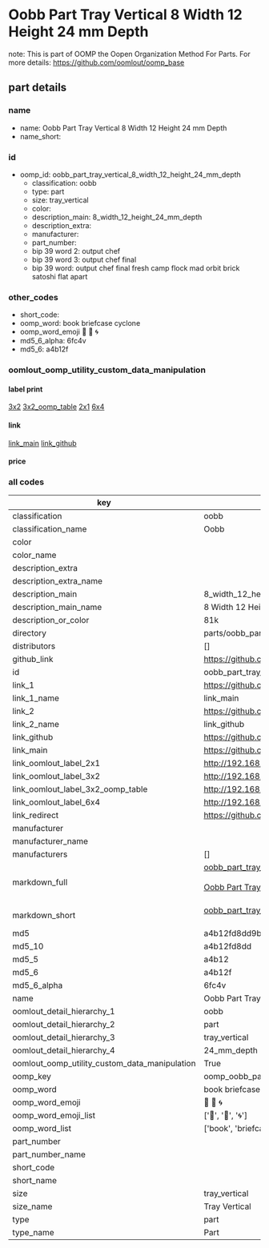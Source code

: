 # Oobb Part Tray Vertical 8 Width 12 Height 24 mm Depth  

note: This is part of OOMP the Oopen Organization Method For Parts. For more details: https://github.com/oomlout/oomp_base

##  part details
  







### name
* name: Oobb Part Tray Vertical 8 Width 12 Height 24 mm Depth
* name_short: 
### id
* oomp_id: oobb_part_tray_vertical_8_width_12_height_24_mm_depth
  * classification: oobb
  * type: part
  * size: tray_vertical
  * color: 
  * description_main: 8_width_12_height_24_mm_depth
  * description_extra: 
  * manufacturer: 
  * part_number: 
  * bip 39 word 2: output chef
  * bip 39 word 3: output chef final
  * bip 39 word: output chef final fresh camp flock mad orbit brick satoshi flat apart

### other_codes
* short_code: 
* oomp_word: book briefcase cyclone
* oomp_word_emoji :book: :briefcase: :cyclone:
* md5_6_alpha: 6fc4v
* md5_6: a4b12f






### oomlout_oomp_utility_custom_data_manipulation
#### label print
[3x2](http://192.168.1.245:1112/?label=oomp%206fc4v)
[3x2_oomp_table](http://192.168.1.108:1112/?label=oomp%206fc4v)
[2x1](http://192.168.1.242:1112/?label=oomp%206fc4v)
[6x4](http://192.168.1.55:1112/?label=oomp%206fc4v)    

#### link

[link_main](https://github.com/oomlout/oomlout_oomp_version_1_messy/tree/main/parts/oobb_part_tray_vertical_8_width_12_height_24_mm_depth) [link_github](https://github.com/oomlout/oomlout_oomp_version_1_messy/tree/main/parts/oobb_part_tray_vertical_8_width_12_height_24_mm_depth)                             

#### price







### all codes 
| key | value |  
| --- | --- |  
| classification | oobb |  
| classification_name | Oobb |  
| color |  |  
| color_name |  |  
| description_extra |  |  
| description_extra_name |  |  
| description_main | 8_width_12_height_24_mm_depth |  
| description_main_name | 8 Width 12 Height 24 mm Depth |  
| description_or_color | 81k |  
| directory | parts/oobb_part_tray_vertical_8_width_12_height_24_mm_depth |  
| distributors | [] |  
| github_link | https://github.com/oomlout/oomlout_oomp_part_src/tree/main/parts/oobb_part_tray_vertical_8_width_12_height_24_mm_depth |  
| id | oobb_part_tray_vertical_8_width_12_height_24_mm_depth |  
| link_1 | https://github.com/oomlout/oomlout_oomp_version_1_messy/tree/main/parts/oobb_part_tray_vertical_8_width_12_height_24_mm_depth |  
| link_1_name | link_main |  
| link_2 | https://github.com/oomlout/oomlout_oomp_version_1_messy/tree/main/parts/oobb_part_tray_vertical_8_width_12_height_24_mm_depth |  
| link_2_name | link_github |  
| link_github | https://github.com/oomlout/oomlout_oomp_version_1_messy/tree/main/parts/oobb_part_tray_vertical_8_width_12_height_24_mm_depth |  
| link_main | https://github.com/oomlout/oomlout_oomp_version_1_messy/tree/main/parts/oobb_part_tray_vertical_8_width_12_height_24_mm_depth |  
| link_oomlout_label_2x1 | http://192.168.1.242:1112/?label=oomp%206fc4v |  
| link_oomlout_label_3x2 | http://192.168.1.245:1112/?label=oomp%206fc4v |  
| link_oomlout_label_3x2_oomp_table | http://192.168.1.108:1112/?label=oomp%206fc4v |  
| link_oomlout_label_6x4 | http://192.168.1.55:1112/?label=oomp%206fc4v |  
| link_redirect | https://github.com/oomlout/oomlout_oomp_version_1_messy/tree/main/parts/oobb_part_tray_vertical_8_width_12_height_24_mm_depth |  
| manufacturer |  |  
| manufacturer_name |  |  
| manufacturers | [] |  
| markdown_full | [oobb_part_tray_vertical_8_width_12_height_24_mm_depth](none)<br>[](none)<br>[Oobb Part Tray Vertical 8 Width 12 Height 24 Mm Depth](none)<br><br> |  
| markdown_short | [oobb_part_tray_vertical_8_width_12_height_24_mm_depth](none)<br><br> |  
| md5 | a4b12fd8dd9bf0b5651065ccad09d4eb |  
| md5_10 | a4b12fd8dd |  
| md5_5 | a4b12 |  
| md5_6 | a4b12f |  
| md5_6_alpha | 6fc4v |  
| name | Oobb Part Tray Vertical 8 Width 12 Height 24 mm Depth |  
| oomlout_detail_hierarchy_1 | oobb |  
| oomlout_detail_hierarchy_2 | part |  
| oomlout_detail_hierarchy_3 | tray_vertical |  
| oomlout_detail_hierarchy_4 | 24_mm_depth |  
| oomlout_oomp_utility_custom_data_manipulation | True |  
| oomp_key | oomp_oobb_part_tray_vertical_8_width_12_height_24_mm_depth |  
| oomp_word | book briefcase cyclone |  
| oomp_word_emoji | :book: :briefcase: :cyclone: |  
| oomp_word_emoji_list | [':book:', ':briefcase:', ':cyclone:'] |  
| oomp_word_list | ['book', 'briefcase', 'cyclone'] |  
| part_number |  |  
| part_number_name |  |  
| short_code |  |  
| short_name |  |  
| size | tray_vertical |  
| size_name | Tray Vertical |  
| type | part |  
| type_name | Part |  
